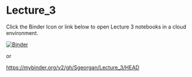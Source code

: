 # Lecture_3
Click the Binder Icon or link below to open Lecture 3 notebooks in a cloud environment.

[![Binder](https://mybinder.org/badge_logo.svg)](https://mybinder.org/v2/gh/Sgeorgan/Lecture_3/HEAD)

or

 https://mybinder.org/v2/gh/Sgeorgan/Lecture_3/HEAD
